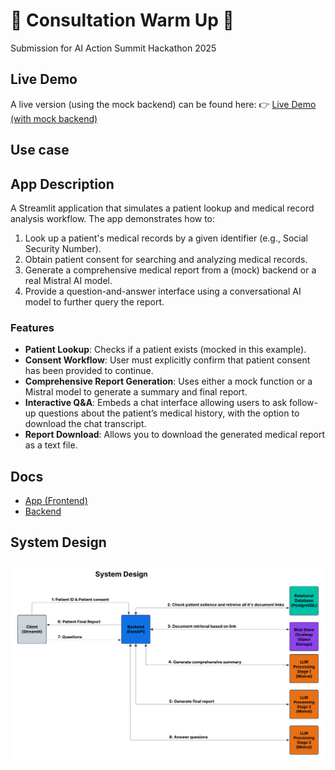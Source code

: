 # 💚 Consultation Warm Up 💚

Submission for AI Action Summit Hackathon 2025

## Live Demo

A live version (using the mock backend) can be found here:
👉 [Live Demo (with mock backend)](https://ai-action-summit-hackathon-2025-alex.streamlit.app/)

## Use case

## App Description

A Streamlit application that simulates a patient lookup and medical record analysis workflow. The app demonstrates how to:

1. Look up a patient's medical records by a given identifier (e.g., Social Security Number).
2. Obtain patient consent for searching and analyzing medical records.
3. Generate a comprehensive medical report from a (mock) backend or a real Mistral AI model.
4. Provide a question-and-answer interface using a conversational AI model to further query the report.

### Features

- **Patient Lookup**: Checks if a patient exists (mocked in this example).
- **Consent Workflow**: User must explicitly confirm that patient consent has been provided to continue.
- **Comprehensive Report Generation**: Uses either a mock function or a Mistral model to generate a summary and final report.
- **Interactive Q&A**: Embeds a chat interface allowing users to ask follow-up questions about the patient’s medical history, with the option to download the chat transcript.
- **Report Download**: Allows you to download the generated medical report as a text file.

## Docs

- [App (Frontend)](frontend_docs.md)
- [Backend](backend/readme.md)

## System Design

![System Design](system_design.png)
